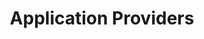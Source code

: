 ---
title: "Application Providers"
sidebar:
  nav: "docs"
layout: single
excerpt: "Application Providers"
sitemap: false
share: true
permalink: /docs/providers/
---